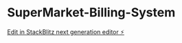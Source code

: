 # SuperMarket-Billing-System

[Edit in StackBlitz next generation editor ⚡️](https://stackblitz.com/~/github.com/prabhsharan1/SuperMarket-Billing-System)